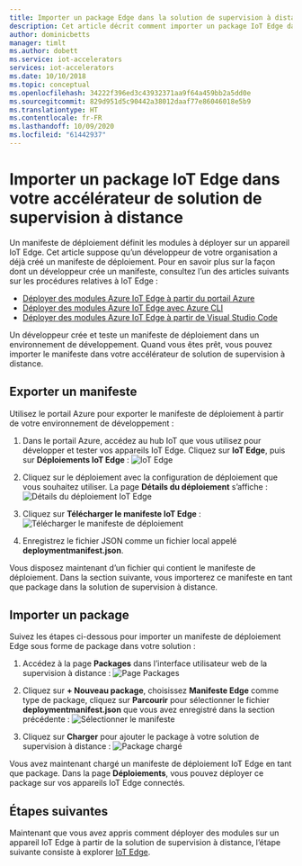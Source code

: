 ```yaml
---
title: Importer un package Edge dans la solution de supervision à distance - Azure | Microsoft Docs
description: Cet article décrit comment importer un package IoT Edge dans l’accélérateur de solution de supervision à distance
author: dominicbetts
manager: timlt
ms.author: dobett
ms.service: iot-accelerators
services: iot-accelerators
ms.date: 10/10/2018
ms.topic: conceptual
ms.openlocfilehash: 34222f396ed3c43932371aa9f64a459bb2a5dd0e
ms.sourcegitcommit: 829d951d5c90442a38012daaf77e86046018e5b9
ms.translationtype: HT
ms.contentlocale: fr-FR
ms.lasthandoff: 10/09/2020
ms.locfileid: "61442937"
---
```

# <a name="import-an-iot-edge-package-into-your-remote-monitoring-solution-accelerator"></a>Importer un package IoT Edge dans votre accélérateur de solution de supervision à distance

Un manifeste de déploiement définit les modules à déployer sur un appareil IoT Edge. Cet article suppose qu’un développeur de votre organisation a déjà créé un manifeste de déploiement. Pour en savoir plus sur la façon dont un développeur crée un manifeste, consultez l’un des articles suivants sur les procédures relatives à IoT Edge :

- [Déployer des modules Azure IoT Edge à partir du portail Azure](../iot-edge/how-to-deploy-modules-portal.md)
- [Déployer des modules Azure IoT Edge avec Azure CLI](../iot-edge/how-to-deploy-modules-cli.md)
- [Déployer des modules Azure IoT Edge à partir de Visual Studio Code](../iot-edge/how-to-deploy-modules-vscode.md)

Un développeur crée et teste un manifeste de déploiement dans un environnement de développement. Quand vous êtes prêt, vous pouvez importer le manifeste dans votre accélérateur de solution de supervision à distance.

## <a name="export-a-manifest"></a>Exporter un manifeste

Utilisez le portail Azure pour exporter le manifeste de déploiement à partir de votre environnement de développement :

1. Dans le portail Azure, accédez au hub IoT que vous utilisez pour développer et tester vos appareils IoT Edge. Cliquez sur **IoT Edge**, puis sur **Déploiements IoT Edge** : ![IoT Edge](media/iot-accelerators-remote-monitoring-import-edge-package/iotedge.png)

1. Cliquez sur le déploiement avec la configuration de déploiement que vous souhaitez utiliser. La page **Détails du déploiement** s’affiche : ![Détails du déploiement IoT Edge](media/iot-accelerators-remote-monitoring-import-edge-package/deploymentdetails.png)

1. Cliquez sur **Télécharger le manifeste IoT Edge** : ![Télécharger le manifeste de déploiement](media/iot-accelerators-remote-monitoring-import-edge-package/download.png)

1. Enregistrez le fichier JSON comme un fichier local appelé **deploymentmanifest.json**.

Vous disposez maintenant d’un fichier qui contient le manifeste de déploiement. Dans la section suivante, vous importerez ce manifeste en tant que package dans la solution de supervision à distance.

## <a name="import-a-package"></a>Importer un package

Suivez les étapes ci-dessous pour importer un manifeste de déploiement Edge sous forme de package dans votre solution :

1. Accédez à la page **Packages** dans l’interface utilisateur web de la supervision à distance : ![Page Packages](media/iot-accelerators-remote-monitoring-import-edge-package/packagespage.png)

1. Cliquez sur **+ Nouveau package**, choisissez **Manifeste Edge** comme type de package, cliquez sur **Parcourir** pour sélectionner le fichier **deploymentmanifest.json** que vous avez enregistré dans la section précédente : ![Sélectionner le manifeste](media/iot-accelerators-remote-monitoring-import-edge-package/selectmanifest.png)

1. Cliquez sur **Charger** pour ajouter le package à votre solution de supervision à distance : ![Package chargé](media/iot-accelerators-remote-monitoring-import-edge-package/uploadedpackage.png)

Vous avez maintenant chargé un manifeste de déploiement IoT Edge en tant que package. Dans la page **Déploiements**, vous pouvez déployer ce package sur vos appareils IoT Edge connectés.

## <a name="next-steps"></a>Étapes suivantes

Maintenant que vous avez appris comment déployer des modules sur un appareil IoT Edge à partir de la solution de supervision à distance, l’étape suivante consiste à explorer [IoT Edge](../iot-edge/about-iot-edge.md).
